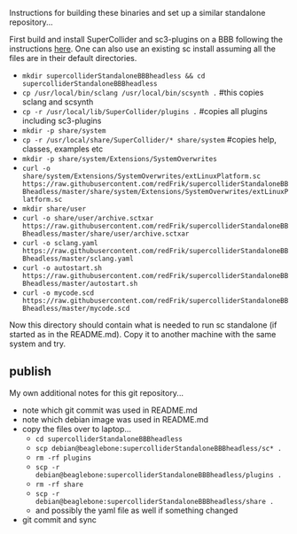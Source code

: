 Instructions for building these binaries and set up a similar standalone repository...

First build and install SuperCollider and sc3-plugins on a BBB following the instructions [here](http://supercollider.github.io/development/building-beagleboneblack). One can also use an existing sc install assuming all the files are in their default directories.

* `mkdir supercolliderStandaloneBBBheadless && cd supercolliderStandaloneBBBheadless`
* `cp /usr/local/bin/sclang /usr/local/bin/scsynth .` #this copies sclang and scsynth
* `cp -r /usr/local/lib/SuperCollider/plugins .` #copies all plugins including sc3-plugins
* `mkdir -p share/system`
* `cp -r /usr/local/share/SuperCollider/* share/system` #copies help, classes, examples etc
* `mkdir -p share/system/Extensions/SystemOverwrites`
* `curl -o share/system/Extensions/SystemOverwrites/extLinuxPlatform.sc https://raw.githubusercontent.com/redFrik/supercolliderStandaloneBBBheadless/master/share/system/Extensions/SystemOverwrites/extLinuxPlatform.sc`
* `mkdir share/user`
* `curl -o share/user/archive.sctxar https://raw.githubusercontent.com/redFrik/supercolliderStandaloneBBBheadless/master/share/user/archive.sctxar`
* `curl -o sclang.yaml https://raw.githubusercontent.com/redFrik/supercolliderStandaloneBBBheadless/master/sclang.yaml`
* `curl -o autostart.sh https://raw.githubusercontent.com/redFrik/supercolliderStandaloneBBBheadless/master/autostart.sh`
* `curl -o mycode.scd https://raw.githubusercontent.com/redFrik/supercolliderStandaloneBBBheadless/master/mycode.scd`

Now this directory should contain what is needed to run sc standalone (if started as in the README.md). Copy it to another machine with the same system and try.

publish
--
My own additional notes for this git repository...

* note which git commit was used in README.md
* note which debian image was used in README.md
* copy the files over to laptop...
  * `cd supercolliderStandaloneBBBheadless`
  * `scp debian@beaglebone:supercolliderStandaloneBBBheadless/sc* .`
  * `rm -rf plugins`
  * `scp -r debian@beaglebone:supercolliderStandaloneBBBheadless/plugins .`
  * `rm -rf share`
  * `scp -r debian@beaglebone:supercolliderStandaloneBBBheadless/share .`
  * and possibly the yaml file as well if something changed
* git commit and sync

